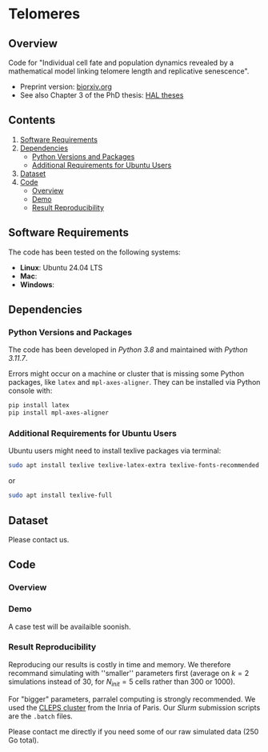 # Telomeres

## Overview

Code for "Individual cell fate and population dynamics revealed by a mathematical model linking telomere length and replicative senescence". 

- Preprint version: [biorxiv.org](https://www.biorxiv.org/content/10.1101/2023.11.22.568287v1.full.pdf)
- See also Chapter 3 of the PhD thesis: [HAL theses](https://theses.hal.science/tel-04250492)

## Contents

1. [Software Requirements](#software-requirements)
2. [Dependencies](#dependencies)
   - [Python Versions and Packages](#python-versions-and-packages)
   - [Additional Requirements for Ubuntu Users](#additional-requirements-for-ubuntu-users)
3. [Dataset](#dataset)
4. [Code](#code)
   - [Overview](#overview)
   - [Demo](#demo)
   - [Result Reproducibility](#result-reproducibility)

## Software Requirements

The code has been tested on the following systems:

- **Linux**: Ubuntu 24.04 LTS
- **Mac**:
- **Windows**:

## Dependencies

### Python Versions and Packages

The code has been developed in *Python 3.8* and maintained with *Python 3.11.7*.

Errors might occur on a machine or cluster that is missing some Python packages, like `latex` and `mpl-axes-aligner`. They can be installed via Python console with:
```bash
pip install latex
pip install mpl-axes-aligner
```

### Additional Requirements for Ubuntu Users

Ubuntu users might need to install texlive packages via terminal:
```bash
sudo apt install texlive texlive-latex-extra texlive-fonts-recommended dvipng cm-super texlive-fonts-extra
```
or 
```bash
sudo apt install texlive-full
```

## Dataset

Please contact us.

## Code 

### Overview

### Demo

A case test will be availaible soonish.

### Result Reproducibility 

Reproducing our results is costly in time and memory. 
We therefore recommand simulating with ''smaller'' parameters first (average on $k=2$ simulations instead of $30$, for $N_{init} = 5$ cells rather than $300$ or $1000$).

For "bigger" parameters, parralel computing is strongly recommended.
We used the [CLEPS cluster](https://paris-cluster-2019.gitlabpages.inria.fr/cleps/cleps-userguide/index.html) from the Inria of Paris.
Our *Slurm* submission scripts are the `.batch` files.

Please contact me directly if you need some of our raw simulated data (250 Go total). 

